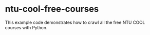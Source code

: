 # ntu-cool-free-courses
This example code demonstrates how to crawl all the free NTU COOL courses with Python.

